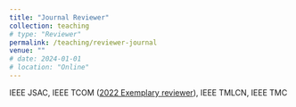 ```yaml
---
title: "Journal Reviewer"
collection: teaching
# type: "Reviewer"
permalink: /teaching/reviewer-journal
venue: ""
# date: 2024-01-01
# location: "Online"
---
```


IEEE JSAC, IEEE TCOM ([2022 Exemplary reviewer](https://www.comsoc.org/publications/journals/ieee-tcom/exemplary-reviewers)), IEEE TMLCN, IEEE TMC

